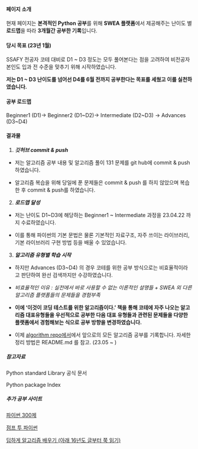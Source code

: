 #### 페이지 소개

현재 페이지는 **본격적인 Python 공부**를 위해 **SWEA 플랫폼**에서 제공해주는 난이도 별 **로드맵**을 따라 **3개월간 공부한 기록**입니다.

#### 당시 목표 (23년 1월)

SSAFY 전공자 코테 대비로 D1 ~ D3 정도는 모두 풀어본다는 점을 고려하여 비전공자 본인도 입과 전 수준을 맞추기 위해 시작하였습니다.

**저는 D1 ~ D3 난이도를 넘어선 D4를 6월 전까지 공부한다는 목표를 세웠고 이를 실천하였습니다.**

#### 공부 로드맵

Beginner1 (D1)→ Beginner2 (D1~D2)→ Intermediate (D2~D3) → Advances (D3~D4)

#### 결과물

1.  **_깃허브 commit & push_**

- 저는 알고리즘 공부 내용 및 알고리즘 풀이 131 문제를 git hub에 commit & push 하였습니다.

- 알고리즘 복습을 위해 당일에 푼 문제들은 commit & push 를 하지 않았으며 복습한 후 commit & push를 하였습니다.

2.  **_로드맵 달성_**

- 저는 난이도 D1~D3에 해당하는 Beginner1 ~ Intermediate 과정을 23.04.22 까지 수료하였습니다.

- 이를 통해 파이썬의 기본 문법은 물론 기본적인 자료구조, 자주 쓰이는 라이브러리, 기본 라이브러리 구현 방법 등을 배울 수 있었습니다.

3.  **_알고리즘 유형별 학습 시작_**

- 하지만 Advances (D3~D4) 의 경우 코테를 위한 공부 방식으로는 비효율적이라고 판단하여 완선 검색까지만 수강하였습니다.

- _비효율적인 이유 : 실전에서 바로 사용할 수 없는 이론적인 설명들 + SWEA 외 다른 알고리즘 플랫폼들의 문제들을 경험부족_

- **이에 ‘이것이 코딩 테스트를 위한 알고리즘이다.’ 책을 통해 코테에 자주 나오는 알고리즘 대표유형들을 우선적으로 공부한 다음 대표 유형들과 관련된 문제들을 다양한 플랫폼에서 경험해보는 식으로 공부 방향을 변경하였습니다.**

- 이제 [algorithm repo에서](https://github.com/JitHoon/algorithm)에서 앞으로의 모든 알고리즘 공부를 기록합니다. 자세한 정리 방법은 README.md 를 참고. (23.05 ~ )

##### 참고자료

Python standard Library 공식 문서

Python package Index

##### 추가 공부 사이트

[파이썬 300제](https://wikidocs.net/book/922)

[점프 투 파이썬](https://wikidocs.net/book/1)

[딥하게 알고리즘 배우기 (아래 16년도 글부터 쭉 읽기)](https://m.blog.naver.com/PostList.naver?blogId=kks227&categoryNo=299&listStyle=post&logCode=0)
